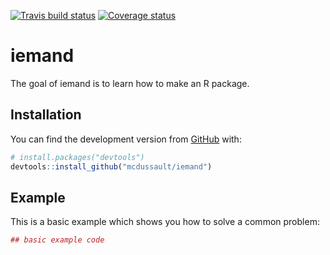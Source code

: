 [![Travis build status](https://travis-ci.org/mcdussault/iemand.svg?branch=master)](https://travis-ci.org/mcdussault/iemand)
[![Coverage status](https://codecov.io/gh/mcdussault/iemand/branch/master/graph/badge.svg)](https://codecov.io/github/mcdussault/iemand?branch=master)

# iemand

The goal of iemand is to learn how to make an R package.

## Installation

You can find the development version from [GitHub](https://github.com/) with:

``` r
# install.packages("devtools")
devtools::install_github("mcdussault/iemand")
```
## Example

This is a basic example which shows you how to solve a common problem:

``` r
## basic example code
```

